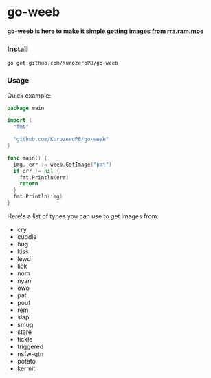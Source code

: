 # go-weeb
__go-weeb is here to make it simple getting images from rra.ram.moe__

### Install
`go get github.com/KurozeroPB/go-weeb`

### Usage
Quick example:
```go
package main

import (
  "fmt"

  "github.com/KurozeroPB/go-weeb"
)

func main() {
  img, err := weeb.GetImage("pat")
  if err != nil {
    fmt.Println(err)
    return
  }
  fmt.Println(img)
}
```
Here's a list of types you can use to get images from:
- cry
- cuddle
- hug
- kiss
- lewd
- lick
- nom
- nyan
- owo
- pat
- pout
- rem
- slap
- smug
- stare
- tickle
- triggered
- nsfw-gtn
- potato
- kermit
